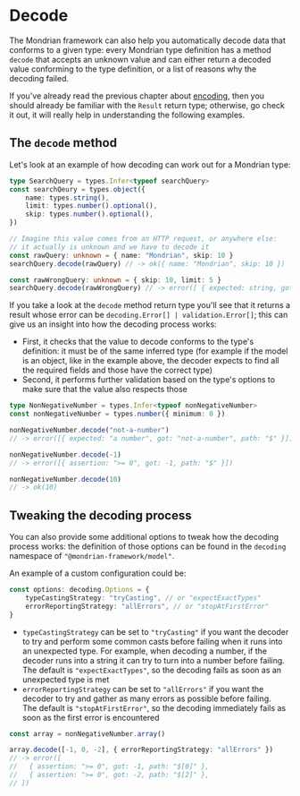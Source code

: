 # Decode

The Mondrian framework can also help you automatically decode data that conforms
to a given type: every Mondrian type definition has a method `decode` that
accepts an unknown value and can either return a decoded value conforming to the
type definition, or a list of reasons why the decoding failed.

If you've already read the previous chapter about [encoding](./03-encode.md),
then you should already be familiar with the `Result` return type; otherwise,
go check it out, it will really help in understanding the following examples.

## The `decode` method

Let's look at an example of how decoding can work out for a Mondrian type:

```ts showLineNumbers
type SearchQuery = types.Infer<typeof searchQuery>
const searchQeury = types.object({
    name: types.string(),
    limit: types.number().optional(),
    skip: types.number().optional(),
})

// Imagine this value comes from an HTTP request, or anywhere else:
// it actually is unknown and we have to decode it
const rawQuery: unknown = { name: "Mondrian", skip: 10 }
searchQuery.decode(rawQuery) // -> ok({ name: "Mondrian", skip: 10 })

const rawWrongQuery: unknown = { skip: 10, limit: 5 }
searchQuery.decode(rawWrongQuery) // -> error([ { expected: string, got: undefined, path: "$.name" } ])
```

If you take a look at the `decode` method return type you'll see that it returns
a result whose error can be `decoding.Error[] | validation.Error[]`; this can
give us an insight into how the decoding process works:

- First, it checks that the value to decode conforms to the type's definition: it
  must be of the same inferred type (for example if the model is an object, like
  in the example above, the decoder expects to find all the required fields and
  those have the correct type)
- Second, it performs further validation based on the type's options to make
  sure that the value also respects those

```ts showLineNumbers
type NonNegativeNumber = types.Infer<typeof nonNegativeNumber>
const nonNegativeNumber = types.number({ minimum: 0 })

nonNegativeNumber.decode("not-a-number")
// -> error([{ expected: "a number", got: "not-a-number", path: "$" }])

nonNegativeNumber.decode(-1)
// -> error([{ assertion: ">= 0", got: -1, path: "$" }])

nonNegativeNumber.decode(10)
// -> ok(10)
```

## Tweaking the decoding process

You can also provide some additional options to tweak how the decoding process
works: the definition of those options can be found in the `decoding` namespace
of `"@mondrian-framework/model"`.

An example of a custom configuration could be:

```ts showLineNumbers
const options: decoding.Options = {
    typeCastingStrategy: "tryCasting", // or "expectExactTypes"
    errorReportingStrategy: "allErrors", // or "stopAtFirstError"
}
```

- `typeCastingStrategy` can be set to `"tryCasting"` if you want the decoder to
  try and perform some common casts before failing when it runs into an
  unexpected type. For example, when decoding a number, if the decoder runs into
  a string it can try to turn into a number before failing.  
  The default is `"expectExactTypes"`, so the decoding fails as soon as an
  unexpected type is met
- `errorReportingStrategy` can be set to `"allErrors"` if you want the decoder
  to try and gather as many errors as possible before failing.  
  The default is `"stopAtFirstError"`, so the decoding immediately fails as soon
  as the first error is encountered

```ts showLineNumbers
const array = nonNegativeNumber.array()

array.decode([-1, 0, -2], { errorReportingStrategy: "allErrors" })
// -> error([
//   { assertion: ">= 0", got: -1, path: "$[0]" },
//   { assertion: ">= 0", got: -2, path: "$[2]" },
// ])
```
